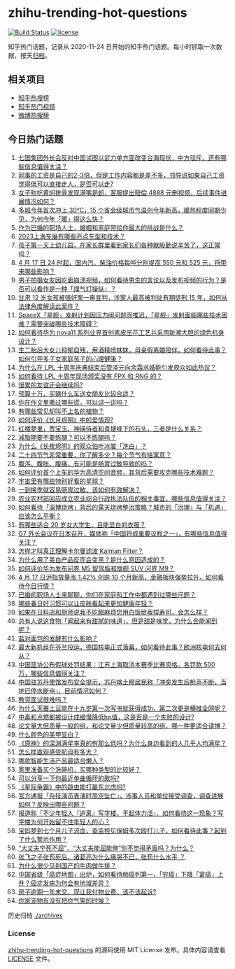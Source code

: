 # zhihu-trending-hot-questions

[![Build Status](https://github.com/justjavac/zhihu-trending-hot-questions/workflows/ci/badge.svg?branch=master)](https://github.com/justjavac/zhihu-trending-hot-questions/actions)
[![license](https://img.shields.io/github/license/justjavac/zhihu-trending-hot-questions)](https://github.com/justjavac/zhihu-trending-hot-questions/blob/master/LICENSE)

知乎热门话题，记录从 2020-11-24
日开始的知乎热门话题。每小时抓取一次数据，按天[归档](./archives)。

## 相关项目

- [知乎热搜榜](https://github.com/justjavac/zhihu-trending-top-search)
- [知乎热门视频](https://github.com/justjavac/zhihu-trending-hot-video)
- [微博热搜榜](https://github.com/justjavac/weibo-trending-hot-search)

## 今日热门话题

<!-- BEGIN -->
<!-- 最后更新时间 Tue Apr 18 2023 07:10:34 GMT+0800 (China Standard Time) -->

1. [七国集团外长会反对中国试图以武力单方面改变台海现状，中方驳斥，还有哪些信息值得关注？](https://www.zhihu.com/question/596098771)
1. [同事的工资是自己的2-3倍，但是工作内容都是差不多，领导说如果自己工资觉得低可以直接走人，是否可以走?](https://www.zhihu.com/question/595510957)
1. [女子称吃黄焖排骨发现满嘴是蛆，客服提出赔偿 4888 元删视频，后续事件进展情况如何？](https://www.zhihu.com/question/596051112)
1. [多城今年首次冲上 30℃，15 个省会级城市气温创今年新高，暖热程度同期少见，为何今年「暖」得这么快？](https://www.zhihu.com/question/595961266)
1. [作为已婚的职场人士，婚姻和家庭带给你最大的挑战是什么？](https://www.zhihu.com/question/595418623)
1. [2023上海车展有哪些亮点车型和技术？](https://www.zhihu.com/question/593051719)
1. [孩子第一天上幼儿园，在家长群里看到家长们各种献殷勤说辛苦了，这正常吗？](https://www.zhihu.com/question/594877812)
1. [4 月 17 日 24 时起，国内汽、柴油价格每吨分别提高 550 元和 525 元，将带来哪些影响？](https://www.zhihu.com/question/596120384)
1. [男子拍摄女友因吃面崩溃视频，如何看待男生的言论以及发布视频的行为？是否可以看作是一种「煤气灯操纵」？](https://www.zhihu.com/question/596098266)
1. [甘肃 12 岁女孩被强奸案一审宣判，涉案人最高被判处有期徒刑 15 年，如何从法律角度解读此案件？](https://www.zhihu.com/question/596124949)
1. [SpaceX「星舰」发射计划因压力阀问题而推迟，「星舰」发射面临哪些技术困难？需要突破哪些技术障碍？](https://www.zhihu.com/question/595930014)
1. [如何看待华为 nova11 系列业界首创素皮压花工艺并采用新潮大胆的绿色机身设计？](https://www.zhihu.com/question/596042554)
1. [生二胎后大女儿抑郁自残，用酒精喷妹妹，母亲假离婚陪伴，如何看待此事？如何引导多子女家庭孩子的心理健康？](https://www.zhihu.com/question/596049190)
1. [为什么在 LPL 十周年庆典结束后管泽元向余霜求婚能引发观众如此热议？](https://www.zhihu.com/question/595878033)
1. [如何看待 LPL 十周年现场颁奖没有 FPX 和 RNG 的？](https://www.zhihu.com/question/595957910)
1. [很累的友谊还会继续吗?](https://www.zhihu.com/question/593770389)
1. [预算十万，买辆什么车送女朋友比较合适？](https://www.zhihu.com/question/593612644)
1. [你在作文里撒过哪些谎，可以讲一讲吗？](https://www.zhihu.com/question/579124700)
1. [有哪些常见却叫不上名的植物？](https://www.zhihu.com/question/585362867)
1. [如何评价《长月烬明》中的爱情观?](https://www.zhihu.com/question/595159654)
1. [红楼梦里，贾宝玉、神瑛侍者和青埂峰下的石头，三者是什么关系？](https://www.zhihu.com/question/51719092)
1. [减脂期要不要练腿？可以不练腿吗？](https://www.zhihu.com/question/593645312)
1. [为什么《长夜烬明》的观众怕叶冰裳「洗白」？](https://www.zhihu.com/question/546512610)
1. [二十四节气非常重要，你了解多少？每个节气有啥寓意？](https://www.zhihu.com/question/581951596)
1. [腹泻、腹胀、腹痛，有可能是肠胃过敏导致的吗？](https://www.zhihu.com/question/595748951)
1. [如何评价首个上车的华为高清空间音频，其背后需要攻克哪些技术难题？](https://www.zhihu.com/question/596119717)
1. [宇宙里有哪些特别好看的星球？](https://www.zhihu.com/question/264790018)
1. [一到换季就容易肠胃过敏，该如何有效解决？](https://www.zhihu.com/question/595747607)
1. [农业农村部回应成立农业综合行政执法队伍的相关事宜，哪些信息值得关注？](https://www.zhihu.com/question/596166893)
1. [如何看待「淄博烧烤」背后的露天烧烤整治策略？城市的「治理」与「机遇」应该怎么平衡？](https://www.zhihu.com/question/595806985)
1. [有哪些适合 20 岁女大学生，且能显白的衣服？](https://www.zhihu.com/question/592451541)
1. [G7 外长会议在日本召开，媒体称「中国将成重要议程之一」，有哪些信息值得关注？](https://www.zhihu.com/question/596048228)
1. [怎样才叫真正理解卡尔曼滤波 Kalman Filter？](https://www.zhihu.com/question/47559783)
1. [为什么用了美白产品反而会变黑？是什么原因造成的？](https://www.zhihu.com/question/591747321)
1. [如何评价华为发布问界 M5 智驾版和旗舰 SUV 问界 M9？](https://www.zhihu.com/question/596065330)
1. [4 月 17 日沪指放量涨 1.42% 创逾 10 个月新高，金融板块强势拉升，如何看待今日行情？](https://www.zhihu.com/question/596055667)
1. [已婚的职场人士来聊聊，你们在家庭和工作中都遇到过哪些问题？](https://www.zhihu.com/question/595948422)
1. [哪些春日好习惯可以让皮肤看起来更加健康年轻？](https://www.zhihu.com/question/583973333)
1. [如果在日料店和厨师说我不吃醋麻烦您用白饭给我捏寿司，会怎么样？](https://www.zhihu.com/question/595632618)
1. [总有人说这食物「闻起来有甜腻的味道」，但是甜是味觉，为什么会能闻到呢？](https://www.zhihu.com/question/593740239)
1. [盐对面包的发酵有什么影响？](https://www.zhihu.com/question/20061525)
1. [最大新机组在芬兰投运，德国核电正式落幕，如何看待此事？欧洲核电何去何从？](https://www.zhihu.com/question/596030855)
1. [中国篮协公布假球处罚结果：江苏上海取消本赛季比赛资格，各罚款 500 万，哪些信息值得关注？](https://www.zhihu.com/question/596044084)
1. [中国驻苏丹使馆发布安全提示，苏丹喀土穆居民称「冲突发生后枪声不断，当地已停水断电」，目前情况如何？](https://www.zhihu.com/question/596031750)
1. [教资面试很难吗？](https://www.zhihu.com/question/528416125)
1. [为什么天蚕土豆能在十九岁第一次写书就获得成功，第二次更是横推全网呢？](https://www.zhihu.com/question/430339925)
1. [中毒和点燃都被设计成缓慢降低hp值，这是否是一个失败的设计?](https://www.zhihu.com/question/596041454)
1. [论文量大但质量一般的组，和论文量少但质量较高的组，哪一种更适合读博？](https://www.zhihu.com/question/595929049)
1. [什么颜色的美甲显白？](https://www.zhihu.com/question/580394274)
1. [《原神》的深渊满星率真的有那么低吗？为什么身边看到的人几乎人均满星？](https://www.zhihu.com/question/595929919)
1. [怎么样直观感受航母有多大？](https://www.zhihu.com/question/538697366)
1. [哪款智能生活产品最适合懒人？](https://www.zhihu.com/question/584235541)
1. [家里准备买个洗碗机，买哪种类型的比较好？](https://www.zhihu.com/question/584912836)
1. [可以分享一下你最近单曲循环的歌吗?](https://www.zhihu.com/question/595526840)
1. [《星际争霸》中的跳虫能打赢东北虎吗?](https://www.zhihu.com/question/566237823)
1. [官方通报「杂技演员表演时高空坠亡」，涉事人员和单位接受调查，调查进展如何？反映出哪些问题？](https://www.zhihu.com/question/596028407)
1. [报道称「不少年轻人『逃离』写字楼，干起体力活」，如何看待这一现象？写字楼为何开始留不住年轻人的心？](https://www.zhihu.com/question/596040057)
1. [宝妈梦到七个月儿子流血，查监控见保姆多次殴打儿子，如何看待此事？起到了什么警示作用？](https://www.zhihu.com/question/595930360)
1. [“大丈夫宁死不屈”、“大丈夫能屈能伸”你不觉得矛盾吗？为什么？](https://www.zhihu.com/question/589494463)
1. [张飞之子张苞死后，诸葛亮为什么痛哭不已，张苞什么水平 ？](https://www.zhihu.com/question/464581905)
1. [为什么很少见到国产的牛肉做牛排？](https://www.zhihu.com/question/334930479)
1. [中国省级「癌症地图」出炉，如何看待肺癌列第一，「穷癌」下降「富癌」上升？癌症发病为何会有地域差异？](https://www.zhihu.com/question/593010173)
1. [房子逾期一年未交，现让我付物业费，该不该起诉?](https://www.zhihu.com/question/593280972)
1. [你家宠物有没有把你气笑的时候？](https://www.zhihu.com/question/567809452)

<!-- END -->

历史归档 [./archives](./archives)

### License

[zhihu-trending-hot-questions](https://github.com/justjavac/zhihu-trending-hot-questions)
的源码使用 MIT License 发布。具体内容请查看 [LICENSE](./LICENSE) 文件。

